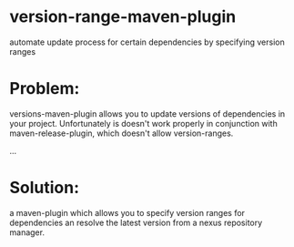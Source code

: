 version-range-maven-plugin
==========================

automate update process for certain dependencies by specifying version ranges

# Problem:

versions-maven-plugin allows you to update versions of dependencies in your project. 
Unfortunately is doesn't work properly in conjunction with maven-release-plugin, which doesn't allow version-ranges.

...


# Solution:

a maven-plugin which allows you to specify version ranges for dependencies an resolve the latest version from a 
nexus repository manager.


